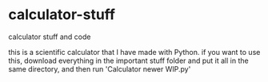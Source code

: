 # calculator-stuff
calculator stuff and code

this is a scientific calculator that I have made with Python. 
if you want to use this, download everything in the important stuff folder and put it all in the same directory, and then run 'Calculator newer WIP.py'